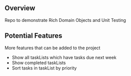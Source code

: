 ## Overview

Repo to demonstrate Rich Domain Objects and Unit Testing

## Potential Features 

More features that can be added to the project

- Show all taskLists which have tasks due next week
- Show completed taskLists
- Sort tasks in taskList by priority
